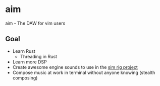 # aim
aim - The DAW for vim users

## Goal
- Learn Rust
  - Threading in Rust
- Learn more DSP
- Create awesome engine sounds to use in the [sim rig project](https://github.com/merayen/simrig)
- Compose music at work in terminal without anyone knowing (stealth composing)
